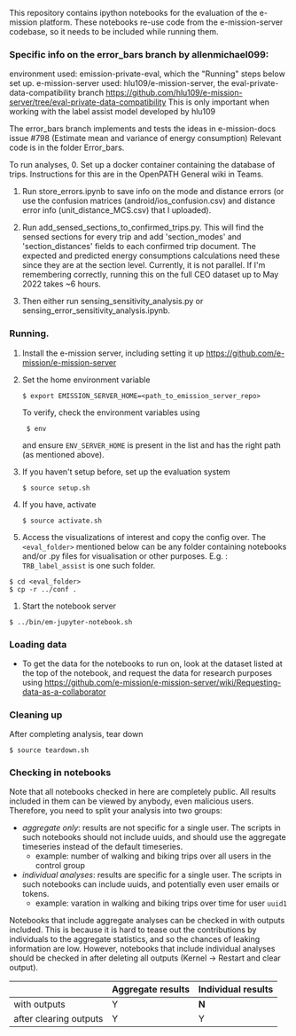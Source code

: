 This repository contains ipython notebooks for the evaluation of the e-mission
platform.  These notebooks re-use code from the e-mission-server codebase, so
it needs to be included while running them.

### Specific info on the error_bars branch by allenmichael099:
environment used: emission-private-eval, which the "Running" steps below set up.
e-mission-server used: hlu109/e-mission-server, the eval-private-data-compatibility branch
    https://github.com/hlu109/e-mission-server/tree/eval-private-data-compatibility
    This is only important when working with the label assist model developed by hlu109

The error_bars branch implements and tests the ideas in e-mission-docs issue #798 (Estimate mean and variance of energy consumption)
Relevant code is in the folder Error_bars.

To run analyses, 
0. Set up a docker container containing the database of trips. Instructions for this are in the OpenPATH General wiki in Teams.
1. Run store_errors.ipynb to save info on the mode and distance errors (or use the confusion matrices (android/ios_confusion.csv) and distance error info (unit_distance_MCS.csv) that I uploaded).
2. Run add_sensed_sections_to_confirmed_trips.py. This will find the sensed sections for every trip and add 
'section_modes' and 'section_distances' fields to each confirmed trip document.
    The expected and predicted energy consumptions calculations need these since they are at the section level.
    Currently, it is not parallel. If I'm remembering correctly, running this on the full CEO dataset up to May 2022 takes ~6 hours.

3. Then either run sensing_sensitivity_analysis.py or sensing_error_sensitivity_analysis.ipynb.



### Running.

1. Install the e-mission server, including setting it up
    https://github.com/e-mission/e-mission-server

1. Set the home environment variable

    ```
    $ export EMISSION_SERVER_HOME=<path_to_emission_server_repo>
    ```

     To verify, check the environment variables using 

        $ env

    and ensure ```ENV_SERVER_HOME``` is present in the list and has the right path (as mentioned above).
    
1. If you haven't setup before, set up the evaluation system

    ```
    $ source setup.sh
    ```
1. If you have, activate

    ```
    $ source activate.sh
    ```

1. Access the visualizations of interest and copy the config over. The `<eval_folder>` mentioned below can be any folder containing notebooks and/or .py files for visualisation or other purposes. E.g. : `TRB_label_assist` is one such folder.


```
$ cd <eval_folder>
$ cp -r ../conf .
```

1. Start the notebook server

```
$ ../bin/em-jupyter-notebook.sh
```

### Loading data

- To get the data for the notebooks to run on, look at the dataset listed at
  the top of the notebook, and request the data for research purposes using 
    https://github.com/e-mission/e-mission-server/wiki/Requesting-data-as-a-collaborator

### Cleaning up

After completing analysis, tear down

```
$ source teardown.sh
```

### Checking in notebooks

Note that all notebooks checked in here are completely public. All results included in them can be viewed by anybody, even malicious users. 
Therefore, you need to split your analysis into two groups:
- *aggregate only*: results are not specific for a single user. The scripts in such notebooks should not include uuids, and should use the aggregate timeseries instead of the default timeseries.
   - example: number of walking and biking trips over all users in the control group
- *individual analyses*: results are specific for a single user. The scripts in such notebooks can include uuids, and potentially even user emails or tokens.
   - example: varation in walking and biking trips over time for user `uuid1`

Notebooks that include aggregate analyses can be checked in with outputs included. This is because it is hard to tease out the contributions by individuals to the aggregate statistics, and so the chances of leaking information are low. However, notebooks that include individual analyses should be checked in after deleting all outputs (Kernel -> Restart and clear output).

|              | Aggregate results | Individual results |
|--------------|--------------|--------------|
| with outputs |     Y        |     **N**    |
| after clearing outputs | Y  |     Y        | 
